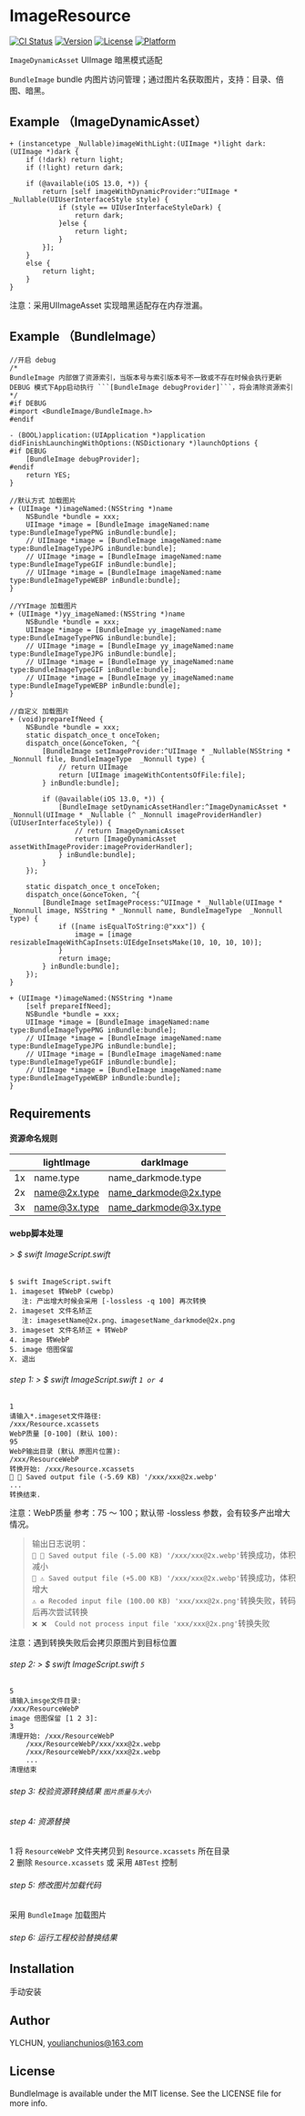 # ImageResource

[![CI Status](https://img.shields.io/travis/YLCHUN/BundleImage.svg?style=flat)](https://travis-ci.org/YLCHUN/BundleImage)
[![Version](https://img.shields.io/cocoapods/v/BundleImage.svg?style=flat)](https://cocoapods.org/pods/BundleImage)
[![License](https://img.shields.io/cocoapods/l/BundleImage.svg?style=flat)](https://cocoapods.org/pods/BundleImage)
[![Platform](https://img.shields.io/cocoapods/p/BundleImage.svg?style=flat)](https://cocoapods.org/pods/BundleImage)

```ImageDynamicAsset```  UIImage 暗黑模式适配

```BundleImage```  bundle 内图片访问管理；通过图片名获取图片，支持：目录、倍图、暗黑。

## Example （ImageDynamicAsset）

```
+ (instancetype _Nullable)imageWithLight:(UIImage *)light dark:(UIImage *)dark {
    if (!dark) return light;
    if (!light) return dark;
    
    if (@available(iOS 13.0, *)) {
        return [self imageWithDynamicProvider:^UIImage * _Nullable(UIUserInterfaceStyle style) {
            if (style == UIUserInterfaceStyleDark) {
                return dark;
            }else {
                return light;
            }
        }];
    }
    else {
        return light;
    }
}
```
注意：采用UIImageAsset 实现暗黑适配存在内存泄漏。

## Example （BundleImage）

```
//开启 debug
/*
BundleImage 内部做了资源索引，当版本号与索引版本号不一致或不存在时候会执行更新  
DEBUG 模式下App启动执行 ```[BundleImage debugProvider]```，将会清除资源索引
*/
#if DEBUG
#import <BundleImage/BundleImage.h>
#endif

- (BOOL)application:(UIApplication *)application didFinishLaunchingWithOptions:(NSDictionary *)launchOptions {
#if DEBUG
    [BundleImage debugProvider];
#endif
    return YES;
}
```

```
//默认方式 加载图片
+ (UIImage *)imageNamed:(NSString *)name
    NSBundle *bundle = xxx;
    UIImage *image = [BundleImage imageNamed:name type:BundleImageTypePNG inBundle:bundle];
    // UIImage *image = [BundleImage imageNamed:name type:BundleImageTypeJPG inBundle:bundle];
    // UIImage *image = [BundleImage imageNamed:name type:BundleImageTypeGIF inBundle:bundle];
    // UIImage *image = [BundleImage imageNamed:name type:BundleImageTypeWEBP inBundle:bundle];
}
```
```
//YYImage 加载图片
+ (UIImage *)yy_imageNamed:(NSString *)name
    NSBundle *bundle = xxx;
    UIImage *image = [BundleImage yy_imageNamed:name type:BundleImageTypePNG inBundle:bundle];
    // UIImage *image = [BundleImage yy_imageNamed:name type:BundleImageTypeJPG inBundle:bundle];
    // UIImage *image = [BundleImage yy_imageNamed:name type:BundleImageTypeGIF inBundle:bundle];
    // UIImage *image = [BundleImage yy_imageNamed:name type:BundleImageTypeWEBP inBundle:bundle];
} 
```
```
//自定义 加载图片
+ (void)prepareIfNeed {
    NSBundle *bundle = xxx;
    static dispatch_once_t onceToken;
    dispatch_once(&onceToken, ^{
        [BundleImage setImageProvider:^UIImage * _Nullable(NSString * _Nonnull file, BundleImageType  _Nonnull type) {
            // return UIImage
            return [UIImage imageWithContentsOfFile:file];
        } inBundle:bundle];
        
        if (@available(iOS 13.0, *)) {
            [BundleImage setDynamicAssetHandler:^ImageDynamicAsset * _Nonnull(UIImage * _Nullable (^ _Nonnull imageProviderHandler)(UIUserInterfaceStyle)) {
                // return ImageDynamicAsset
                return [ImageDynamicAsset assetWithImageProvider:imageProviderHandler];
            } inBundle:bundle];
        }
    });
    
    static dispatch_once_t onceToken;
    dispatch_once(&onceToken, ^{
        [BundleImage setImageProcess:^UIImage * _Nullable(UIImage * _Nonnull image, NSString * _Nonnull name, BundleImageType  _Nonnull type) {
            if ([name isEqualToString:@"xxx"]) {
                image = [image resizableImageWithCapInsets:UIEdgeInsetsMake(10, 10, 10, 10)];
            }
            return image;
        } inBundle:bundle];
    });
}

+ (UIImage *)imageNamed:(NSString *)name
    [self prepareIfNeed];
    NSBundle *bundle = xxx;
    UIImage *image = [BundleImage imageNamed:name type:BundleImageTypePNG inBundle:bundle];
    // UIImage *image = [BundleImage imageNamed:name type:BundleImageTypeJPG inBundle:bundle];
    // UIImage *image = [BundleImage imageNamed:name type:BundleImageTypeGIF inBundle:bundle];
    // UIImage *image = [BundleImage imageNamed:name type:BundleImageTypeWEBP inBundle:bundle];
}
```
## Requirements

#### 资源命名规则

|       | lightImage     | darkImage     |
---- | ----- | ------ 
| 1x     | name.type     | name_darkmode.type     |
| 2x     | name@2x.type     | name_darkmode@2x.type     |
| 3x     | name@3x.type     | name_darkmode@3x.type     |


#### webp脚本处理
###### > $ swift ImageScript.swift
```
$ swift ImageScript.swift
1. imageset 转WebP (cwebp)
   注: 产出增大时候会采用 [-lossless -q 100] 再次转换
2. imageset 文件名矫正
   注: imagesetName@2x.png、imagesetName_darkmode@2x.png
3. imageset 文件名矫正 + 转WebP
4. image 转WebP
5. image 倍图保留
X. 退出
```
###### step 1: > $ swift ImageScript.swift      ```1 or 4```
```
1
请输入*.imageset文件路径:
/xxx/Resource.xcassets 
WebP质量 [0-100] (默认 100): 
95
WebP输出目录 (默认 原图片位置): 
/xxx/ResourceWebP 
转换开始: /xxx/Resource.xcassets
🎉 🎉 Saved output file (-5.69 KB) '/xxx/xxx@2x.webp'
...
转换结束.
```
注意：WebP质量 参考：75 ～ 100；默认带 -lossless 参数，会有较多产出增大情况。

> 输出日志说明：  
> ```🎉 🎉 Saved output file (-5.00 KB) '/xxx/xxx@2x.webp'```转换成功，体积减小  
> ```🎉 ⚠️ Saved output file (+5.00 KB) '/xxx/xxx@2x.webp'```转换成功，体积增大   
> ```⚠️ ♻️ Recoded input file (100.00 KB) 'xxx/xxx@2x.png'```转换失败，转码后再次尝试转换  
> ```❌ ❌  Could not process input file 'xxx/xxx@2x.png'```转换失败  

注意：遇到转换失败后会拷贝原图片到目标位置

###### step 2: > $ swift ImageScript.swift      ```5```
```
5
请输入imsge文件目录:
/xxx/ResourceWebP 
image 倍图保留 [1 2 3]: 
3
清理开始: /xxx/ResourceWebP
    /xxx/ResourceWebP/xxx/xxx@2x.webp
    /xxx/ResourceWebP/xxx/xxx@2x.webp
    ...
清理结束
```
###### step 3: 校验资源转换结果 ```图片质量与大小```

###### step 4: 资源替换
1 将 ```ResourceWebP``` 文件夹拷贝到 ```Resource.xcassets``` 所在目录  
2 删除 ```Resource.xcassets``` 或 采用 ```ABTest``` 控制

###### step 5: 修改图片加载代码
采用 ```BundleImage``` 加载图片

###### step 6: 运行工程校验替换结果

## Installation 

手动安装

## Author

YLCHUN, youlianchunios@163.com

## License

BundleImage is available under the MIT license. See the LICENSE file for more info.
